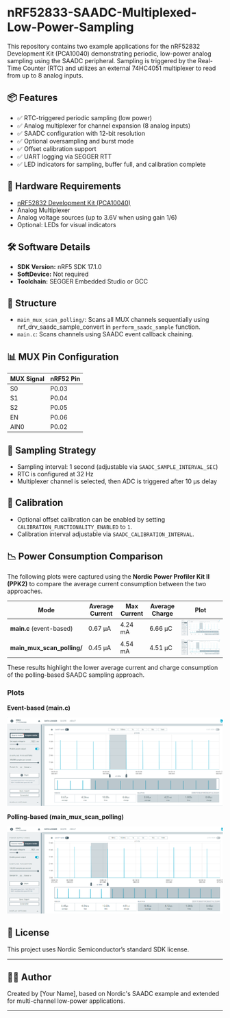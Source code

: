 # nRF52833-SAADC-Multiplexed-Low-Power-Sampling

This repository contains two example applications for the nRF52832 Development Kit (PCA10040) demonstrating periodic, low-power analog sampling using the SAADC peripheral. Sampling is triggered by the Real-Time Counter (RTC) and utilizes an external 74HC4051 multiplexer to read from up to 8 analog inputs.

## 📦 Features

* ✅ RTC-triggered periodic sampling (low power)
* ✅ Analog multiplexer for channel expansion (8 analog inputs)
* ✅ SAADC configuration with 12-bit resolution
* ✅ Optional oversampling and burst mode
* ✅ Offset calibration support
* ✅ UART logging via SEGGER RTT
* ✅ LED indicators for sampling, buffer full, and calibration complete

## 🔧 Hardware Requirements

* [nRF52832 Development Kit (PCA10040)](https://www.nordicsemi.com/Products/Development-hardware/nrf52-dk)
* Analog Multiplexer
* Analog voltage sources (up to 3.6V when using gain 1/6)
* Optional: LEDs for visual indicators

## 🛠️ Software Details

* **SDK Version:** nRF5 SDK 17.1.0
* **SoftDevice:** Not required
* **Toolchain:** SEGGER Embedded Studio or GCC

## 📂 Structure

* `main_mux_scan_polling/`: Scans all MUX channels sequentially using nrf\_drv\_saadc\_sample\_convert in `perform_saadc_sample` function.
* `main.c`: Scans channels using SAADC event callback chaining.

## 📊 MUX Pin Configuration

| MUX Signal | nRF52 Pin |
| ---------- | --------- |
| S0         | P0.03     |
| S1         | P0.04     |
| S2         | P0.05     |
| EN         | P0.06     |
| AIN0       | P0.02     |

## 🔄 Sampling Strategy

* Sampling interval: 1 second (adjustable via `SAADC_SAMPLE_INTERVAL_SEC`)
* RTC is configured at 32 Hz
* Multiplexer channel is selected, then ADC is triggered after 10 µs delay

## 🧪 Calibration

* Optional offset calibration can be enabled by setting `CALIBRATION_FUNCTIONALITY_ENABLED` to `1`.
* Calibration interval adjustable via `SAADC_CALIBRATION_INTERVAL`.

## 📉 Power Consumption Comparison

The following plots were captured using the **Nordic Power Profiler Kit II (PPK2)** to compare the average current consumption between the two approaches.

| Mode                          | Average Current | Max Current | Average Charge | Plot                                     |
| ----------------------------- | --------------- | ----------- | -------------- | ---------------------------------------- |
| **main.c** (event-based)      | 0.67 µA         | 4.24 mA     | 6.66 µC        | ![main](plots/ADC_main_0_67uA.PNG)       |
| **main\_mux\_scan\_polling/** | 0.45 µA         | 4.54 mA     | 4.51 µC        | ![polling](plots/ADC_polling_0_45uA.PNG) |

These results highlight the lower average current and charge consumption of the polling-based SAADC sampling approach.

### Plots

**Event-based (main.c)**

![main plot](plots/ADC_main_0_67uA.PNG)

**Polling-based (main\_mux\_scan\_polling)**

![polling plot](plots/ADC_polling_0_45uA.PNG)

## 📝 License

This project uses Nordic Semiconductor’s standard SDK license.

---

## 👨‍💼 Author

Created by \[Your Name], based on Nordic's SAADC example and extended for multi-channel low-power applications.

---
